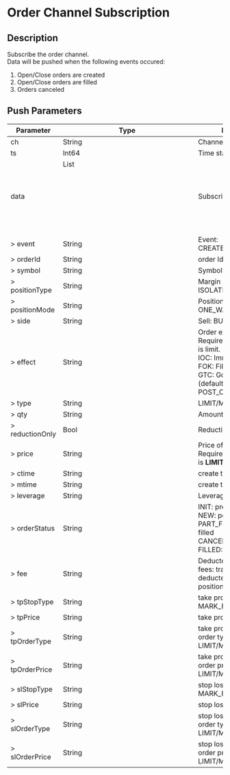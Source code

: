 # Order Channel Subscription

## Description
Subscribe the order channel.  
Data will be pushed when the following events occured:
1. Open/Close orders are created
2. Open/Close orders are filled
3. Orders canceled

## Push Parameters

| Parameter | Type | Description |
|-----------|------|-------------|
| ch | String | Channel name: position |
| ts | Int64 | Time stamp |
| data | List<Object> | Subscription data |
| > event | String | Event: CREATE/UPDATE/CLOSE |
| > orderId | String | order Id |
| > symbol | String | Symbol |
| > positionType | String | Margin mode: ISOLATION/CROSS |
| > positionMode | String | Position mode: ONE_WAY/HEDGE |
| > side | String | Sell: BUY/SELL |
| > effect | String | Order expiration date. Required if the orderType is limit.<br>IOC: Immediate or cancel<br>FOK: Fill or kill<br>GTC: Good till canceled (default value)<br>POST_ONLY: POST only |
| > type | String | LIMIT/MARKET |
| > qty | String | Amount (base coin) |
| > reductionOnly | Bool | Reduction Only |
| > price | String | Price of the order. Required if the order type is **LIMIT** |
| > ctime | String | create timestamp |
| > mtime | String | create timestamp |
| > leverage | String | Leverage |
| > orderStatus | String | INIT: prepare status<br>NEW: pending<br>PART_FILLED: partially filled<br>CANCELED: canceled<br>FILLED: All filled |
| > fee | String | Deducted transaction fees: transaction fees deducted during the position |
| > tpStopType | String | take profit trigger type: MARK_PRICE/LAST_PRICE |
| > tpPrice | String | take profit trigger price |
| > tpOrderType | String | take profit trigger place order type: LIMIT/MARKET |
| > tpOrderPrice | String | take profit trigger place order price: LIMIT/MARKET |
| > slStopType | String | stop loss trigger type: MARK_PRICE/LAST_PRICE |
| > slPrice | String | stop loss trigger price |
| > slOrderType | String | stop loss trigger place order type: LIMIT/MARKET |
| > slOrderPrice | String | stop loss trigger place order price: LIMIT/MARKET |